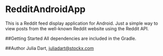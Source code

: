 # RedditAndroidApp
This is a Reddit feed display application for Android. Just a simple way to view posts from the well-known Reddit website using the Reddit API.

##Getting Started
All dependencies are included in the Gradle.

##Author
Julia Dart, juliadart@stockx.com

